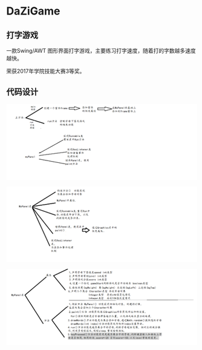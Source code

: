 # DaZiGame
## 打字游戏

一款Swing/AWT 图形界面打字游戏，主要练习打字速度，随着打的字数越多速度越快。

荣获2017年学院技能大赛3等奖。
## 代码设计

![image1](https://raw.githubusercontent.com/qxlx/DaZiGame/master/%E6%89%93%E5%AD%97%E6%B8%B8%E6%88%8F%E7%BC%96%E7%A8%8B.png)

![image2](https://raw.githubusercontent.com/qxlx/DaZiGame/master/%E6%89%93%E5%AD%97%E6%B8%B8%E6%88%8F%E7%BC%96%E7%A8%8B2.png)

![image3](https://raw.githubusercontent.com/qxlx/DaZiGame/master/%E6%89%93%E5%AD%97%E6%B8%B8%E6%88%8F%E7%BC%96%E7%A8%8B3.png)
